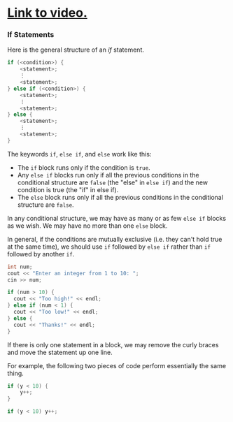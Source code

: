 # [Link to video.](https://www.youtube.com/watch?v=tuNxOAKhdy8&list=PLVD25niNi0BkgQHyEFkuuBp_IQ4q67jIC)

### If Statements

Here is the general structure of an *if* statement.

```java
if (<condition>) {
    <statement>;
    ⋮
    <statement>;
} else if (<condition>) {
    <statement>;
    ⋮
    <statement>;
} else {
    <statement>;
    ⋮
    <statement>;
}
```

The keywords `if`, `else if`, and `else` work like this:
* The `if` block runs only if the condition is `true`. 
* Any `else if` blocks run only if all the previous conditions in the conditional structure are `false` (the "else" in `else if`) and the new condition is true (the "if" in else if).
* The `else` block runs only if all the previous conditions in the conditional structure are `false`.

In any conditional structure, we may have as many or as few `else if` blocks as we wish. We may have no more than one `else` block. 

In general, if the conditions are mutually exclusive (i.e. they can't hold true at the same time), we should use `if` followed by `else if` rather than `if` followed by another `if`.

```cpp
int num;
cout << "Enter an integer from 1 to 10: ";
cin >> num;

if (num > 10) {
  cout << "Too high!" << endl;
} else if (num < 1) {
  cout << "Too low!" << endl;
} else {
  cout << "Thanks!" << endl;
}
```

If there is only one statement in a block, we may remove the curly braces and move the statement up one line.

For example, the following two pieces of code perform essentially the same thing.

```cpp
if (y < 10) {
    y++;
}
```

```cpp
if (y < 10) y++;
```
